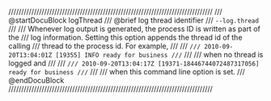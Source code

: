 ////////////////////////////////////////////////////////////////////////////////
/// @startDocuBlock logThread
/// @brief log thread identifier
/// `--log.thread`
///
/// Whenever log output is generated, the process ID is written as part of the
/// log information. Setting this option appends the thread id of the calling
/// thread to the process id. For example,
///
/// ```
/// 2010-09-20T13:04:01Z [19355] INFO ready for business
/// ```
///
/// when no thread is logged and
///
/// ```
/// 2010-09-20T13:04:17Z [19371-18446744072487317056] ready for business
/// ```
///
/// when this command line option is set.
/// @endDocuBlock
////////////////////////////////////////////////////////////////////////////////